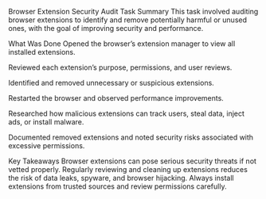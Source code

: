 Browser Extension Security Audit
Task Summary
This task involved auditing browser extensions to identify and remove potentially harmful or unused ones, with the goal of improving security and performance.

What Was Done
Opened the browser’s extension manager to view all installed extensions.

Reviewed each extension’s purpose, permissions, and user reviews.

Identified and removed unnecessary or suspicious extensions.

Restarted the browser and observed performance improvements.

Researched how malicious extensions can track users, steal data, inject ads, or install malware.

Documented removed extensions and noted security risks associated with excessive permissions.

Key Takeaways
Browser extensions can pose serious security threats if not vetted properly. Regularly reviewing and cleaning up extensions reduces the risk of data leaks, spyware, and browser hijacking. Always install extensions from trusted sources and review permissions carefully.

